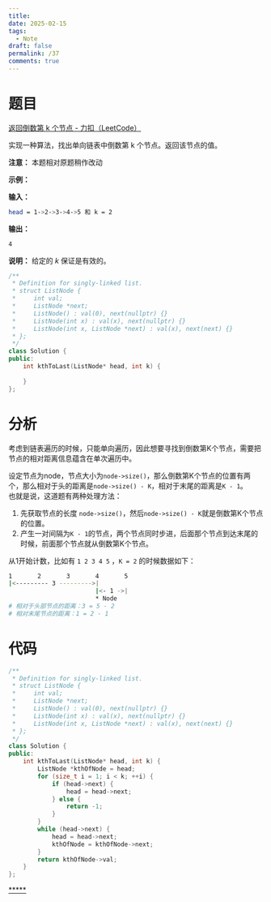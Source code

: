 ```yaml
---
title: 
date: 2025-02-15
tags:
  - Note
draft: false
permalink: /37
comments: true
---
```

# 题目

[返回倒数第 k 个节点 - 力扣（LeetCode）](https://leetcode.cn/problems/kth-node-from-end-of-list-lcci/)


实现一种算法，找出单向链表中倒数第 k 个节点。返回该节点的值。  

**注意：** 本题相对原题稍作改动  

**示例：**  

**输入：**  
```bash
head = 1->2->3->4->5 和 k = 2  
```
**输出：** 
```bash
4  
```

**说明：** 给定的 _k_ 保证是有效的。  

```cpp
/**
 * Definition for singly-linked list.
 * struct ListNode {
 *     int val;
 *     ListNode *next;
 *     ListNode() : val(0), next(nullptr) {}
 *     ListNode(int x) : val(x), next(nullptr) {}
 *     ListNode(int x, ListNode *next) : val(x), next(next) {}
 * };
 */
class Solution {
public:
    int kthToLast(ListNode* head, int k) {
        
    }
};
```


# 分析

考虑到链表遍历的时候，只能单向遍历，因此想要寻找到倒数第K个节点，需要把节点的相对距离信息蕴含在单次遍历中。  

设定节点为node，节点大小为`node->size()`，那么倒数第K个节点的位置有两个，那么相对于头的距离是`node->size() - K`，相对于末尾的距离是`K - 1`。  
也就是说，这道题有两种处理方法：  

1. 先获取节点的长度 `node->size()`，然后`node->size() - K`就是倒数第K个节点的位置。
2. 产生一对间隔为`K - 1`的节点，两个节点同时步进，后面那个节点到达末尾的时候，前面那个节点就从倒数第K个节点。 

从1开始计数，比如有 `1 2 3 4 5` ，`K = 2` 的时候数据如下：  
```bash
1       2       3       4       5
|<--------- 3 --------->|
                        |<- 1 ->|
                        * Node
# 相对于头部节点的距离：3 = 5 - 2
# 相对末尾节点的距离：1 = 2 - 1
```

# 代码

```cpp
/**
 * Definition for singly-linked list.
 * struct ListNode {
 *     int val;
 *     ListNode *next;
 *     ListNode() : val(0), next(nullptr) {}
 *     ListNode(int x) : val(x), next(nullptr) {}
 *     ListNode(int x, ListNode *next) : val(x), next(next) {}
 * };
 */
class Solution {
public:
    int kthToLast(ListNode* head, int k) {
	    ListNode *kthOfNode = head;
        for (size_t i = 1; i < k; ++i) {
		    if (head->next) {
			    head = head->next;
		    } else {
			    return -1;
		    }
        }
        while (head->next) {
		    head = head->next;
		    kthOfNode = kthOfNode->next;
        }
        return kthOfNode->val;
    }
};
```


[*****](WB/Develop/CPP%20BEA/14%20算法与数据结构/2%20链表/2%20链表.md)  
